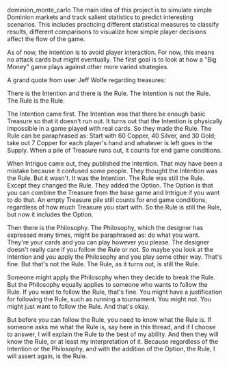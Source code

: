 dominion_monte_carlo
The main idea of this project is to simulate simple Dominion markets and track salient statistics to predict interesting scenarios. This includes practicing different statistical measures
to classify results, different comparisons to visualize how simple player decisions affect the flow of the game.

As of now, the intention is to avoid player interaction. For now, this means no attack cards but might eventually. The first goal is to look at how a "Big Money" game plays against other more varied strategies.

A grand quote from user Jeff Wolfe regarding treasures:

There is the Intention and there is the Rule. The Intention is not the Rule. The Rule is the Rule.

The Intention came first. The Intention was that there be enough basic Treasure so that it doesn't run out. It turns out that the Intention is physically impossible in a game played with real cards. So they made the Rule. The Rule can be paraphrased as: Start with 60 Copper, 40 Silver, and 30 Gold; take out 7 Copper for each player's hand and whatever is left goes in the Supply. When a pile of Treasure runs out, it counts for end game conditions.

When Intrigue came out, they published the Intention. That may have been a mistake because it confused some people. They thought the Intention was the Rule. But it wasn't. It was the Intention. The Rule was still the Rule. Except they changed the Rule. They added the Option. The Option is that you can combine the Treasure from the base game and Intrigue if you want to do that. An empty Treasure pile still counts for end game conditions, regardless of how much Treasure you start with. So the Rule is still the Rule, but now it includes the Option.

Then there is the Philosophy. The Philosophy, which the designer has expressed many times, might be paraphrased as: do what you want. They're your cards and you can play however you please. The designer doesn't really care if you follow the Rule or not. So maybe you look at the Intention and you apply the Philosophy and you play some other way. That's fine. But that's not the Rule. The Rule, as it turns out, is still the Rule.

Someone might apply the Philosophy when they decide to break the Rule. But the Philosophy equally applies to someone who wants to follow the Rule. If you want to follow the Rule, that's fine. You might have a justification for following the Rule, such as running a tournament. You might not. You might just want to follow the Rule. And that's okay.

But before you can follow the Rule, you need to know what the Rule is. If someone asks me what the Rule is, say here in this thread, and if I choose to answer, I will explain the Rule to the best of my ability. And then they will know the Rule, or at least my interpretation of it. Because regardless of the Intention or the Philosophy, and with the addition of the Option, the Rule, I will assert again, is the Rule.
